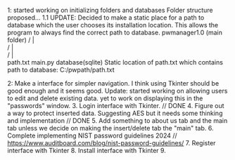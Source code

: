 1: started working on initializing folders and databases Folder structure proposed... 
1.1 UPDATE: Decided to make a static place for a path to database which the user chooses its installation location.
            This allows the program to always find the correct path to database.
                                        pwmanager1.0 (main folder)
                                        /           |             \
                                      /             |               \
                                    /               |                 \
                               path.txt          main.py            database(sqlite)
                              Static location of path.txt which contains path to database: C:/pwpath/path.txt
                              
2: Make a interface for simpler navigation. I think using Tkinter should be good enough and it seems good. Update: started working on allowing users to edit and delete existing data. yet to work on displaying this in the "passwords" window.
3. Login interface with Tkinter. // DONE
4. Figure out a way to protect inserted data. Suggesting AES but it needs some thinking and implementation // DONE
5. Add something to about us tab and the main tab unless we decide on making the insert/delete tab the "main" tab.
6. Complete implementing NIST password guidelines 2024 // https://www.auditboard.com/blog/nist-password-guidelines/
7. Register interface with Tkinter 
8. Install interface with Tkinter
9. 


